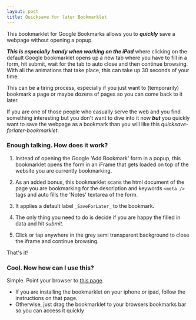 ```yaml
---
layout: post
title: Quicksave for later Bookmarklet
---
```


This bookmarklet for Google Bookmarks allows you to ***quickly*** save a
webpage without opening a popup.  

***This is especially handy when working on the iPad*** where clicking on the
default Google bookmarklet opens up a new tab where you have to fill in a
form, hit submit, wait for the tab to auto close and then continue browsing.
With all the animations that take place, this can take up 30 seconds of your
time.  

This can be a tiring process, especially if you just want to (temporarily)
bookmark a page or maybe dozens of pages so you can come back to it later.  
  
If you are one of those people who casually serve the web and you find
something interesting but you don't want to dive into it now ***but*** you
quickly want to save the webpage as a bookmark than you will like this
*quicksave-forlater-bookmarklet*.

### Enough talking. How does it work?
1. Instead of opening the Google 'Add Bookmark' form in a popup, this
   bookmarklet opens the form in an iFrame that gets loaded on top of the
   website you are currently bookmarking.

2. As an added bonus, this bookmarklet scans the html document of the page you
   are bookmarking for the description and keywords `<meta />` tags and auto
   fills the 'Notes' textarea of the form.

3. It applies a default label `_SaveForLater_` to the bookmark.

4. The only thing you need to do is decide if you are happy the filled in data
   and hit *submit*.

5. Click or tap anywhere in the grey semi transparent background to close the
   iframe and continue browsing.

That's it!

### Cool. Now how can I use this?

Simple. Point your browser to [this page][bookmarklet_install].

- If you are installing the bookmarklet on your iphone or ipad, follow the
  instructions on that page.
- Otherwise, just drag the bookmarklet to your browsers bookmarks bar so you
  can access it quickly


[bookmarklet_install]: http://content.casadirocco.nl/projects/quicksave-forlater-bookmarklet/install.html
